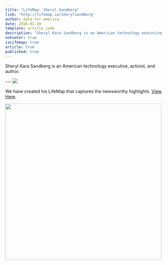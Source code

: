 ```yaml
---
title: "LifeMap: Sheryl Sandberg"
link: "http://lifemap.io/sherylsandberg"
author: data-for-america
date: 2016-01-30
template: article.jade
description: "Sheryl Kara Sandberg is an American technology executive, activist, and author."
noFooter: true
isLifemap: true
article: true
published: true
---
```


<p>
  Sheryl Kara Sandberg is an American technology executive, activist, and author.
<p>
---
<img class="ui medium image" style="margin: 0 auto;" src="http://lifemap.io/img/sherylsandberg.gif" />
</p>
<p>
   We have created his LifeMap that captures the newsworthy highlights. <a href="http://lifemap.io/sherylsandberg/" target="_blank">View Here</a>.
</p>
<a href="http://lifemap.io/sherylsandberg/" target="_blank">
<img class="ui medium image" style="width:500px; margin: 0 auto;" src="/img/lifemap/sherylsandberg.jpg" />
</a>

